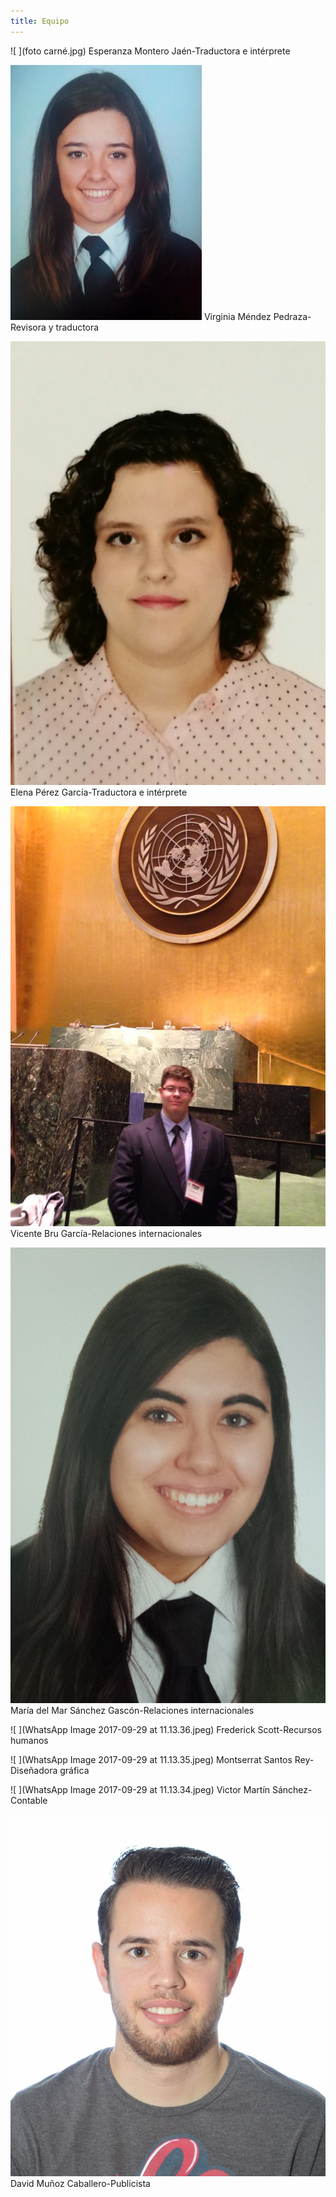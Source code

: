 ```yaml
---
title: Equipo
---
```


                                                                                              

 ![ ](foto carné.jpg)   Esperanza Montero Jaén-Traductora e intérprete                               
 
 
![ ](virginia.jpg)    Virginia Méndez Pedraza-Revisora y traductora


![ ](Fotografía_Elena.jpeg) Elena Pérez García-Traductora e intérprete

![ ](11083630_926155390751287_3063006943886712191_n.jpg) Vicente Bru García-Relaciones internacionales

![ ](20140718_124722_girada.jpg) María del Mar Sánchez Gascón-Relaciones internacionales

![ ](WhatsApp Image 2017-09-29 at 11.13.36.jpeg) Frederick Scott-Recursos humanos

![ ](WhatsApp Image 2017-09-29 at 11.13.35.jpeg) Montserrat Santos Rey-Diseñadora gráfica

![ ](WhatsApp Image 2017-09-29 at 11.13.34.jpeg) Victor Martín Sánchez-Contable

![ ](David_publicista.jpeg) David Muñoz Caballero-Publicista



<style>
 .content .container img {
    width: 10em;
    /*float: left;*/
    margin-right: 1em;
 }
</style>
